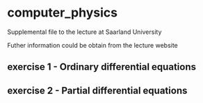 # computer_physics
Supplemental file to the lecture at Saarland University

Futher information could be obtain from the lecture website

## exercise 1 - Ordinary differential equations

## exercise 2 - Partial differential equations

